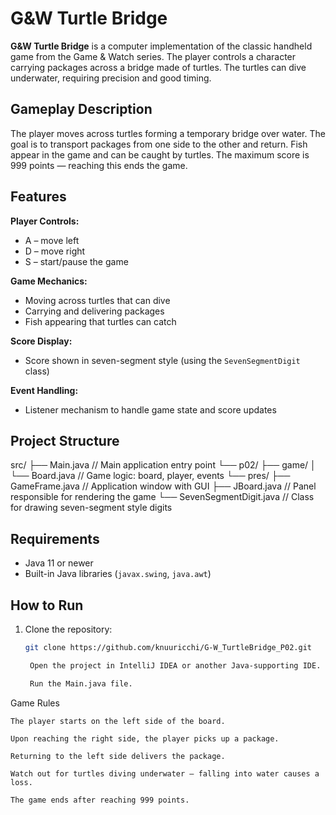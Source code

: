 # G&W Turtle Bridge

**G&W Turtle Bridge** is a computer implementation of the classic handheld game from the Game & Watch series. The player controls a character carrying packages across a bridge made of turtles. The turtles can dive underwater, requiring precision and good timing.

## Gameplay Description

The player moves across turtles forming a temporary bridge over water. The goal is to transport packages from one side to the other and return. Fish appear in the game and can be caught by turtles. The maximum score is 999 points — reaching this ends the game.

## Features

**Player Controls:**

- A – move left  
- D – move right  
- S – start/pause the game  

**Game Mechanics:**

- Moving across turtles that can dive  
- Carrying and delivering packages  
- Fish appearing that turtles can catch  

**Score Display:**

- Score shown in seven-segment style (using the `SevenSegmentDigit` class)  

**Event Handling:**

- Listener mechanism to handle game state and score updates  

## Project Structure

src/
├── Main.java // Main application entry point
└── p02/
├── game/
│ └── Board.java // Game logic: board, player, events
└── pres/
├── GameFrame.java // Application window with GUI
├── JBoard.java // Panel responsible for rendering the game
└── SevenSegmentDigit.java // Class for drawing seven-segment style digits


## Requirements

- Java 11 or newer  
- Built-in Java libraries (`javax.swing`, `java.awt`)  

## How to Run

1. Clone the repository:  
   ```bash
   git clone https://github.com/knuuricchi/G-W_TurtleBridge_P02.git

    Open the project in IntelliJ IDEA or another Java-supporting IDE.

    Run the Main.java file.

Game Rules

    The player starts on the left side of the board.

    Upon reaching the right side, the player picks up a package.

    Returning to the left side delivers the package.

    Watch out for turtles diving underwater — falling into water causes a loss.

    The game ends after reaching 999 points.

